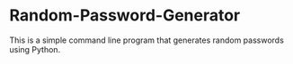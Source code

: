 # Random-Password-Generator
This is a simple command line program that generates random passwords using Python.
